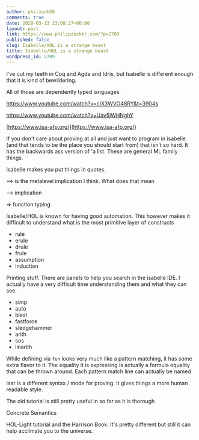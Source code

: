 ```yaml
---
author: philzook58
comments: true
date: 2020-03-13 23:08:27+00:00
layout: post
link: https://www.philipzucker.com/?p=2709
published: false
slug: Isabelle/HOL is a strange beast
title: Isabelle/HOL is a strange beast
wordpress_id: 2709
---
```





I've cut my teeth in Coq and Agda and Idris, but Isabelle is different enough that it is kind of bewildering. 







All of those are dependently typed languages.








https://www.youtube.com/watch?v=cIX3WVO48RY&t=3904s









https://www.youtube.com/watch?v=Uav5jWHNghY








[https://www.isa-afp.org/](https://www.isa-afp.org/)







If you don't care about proving at all and just want to program in isabelle (and that tends to be the place you should start from) that isn't so hard. It has the backwards ass version of 'a list. These are general ML family things. 







Isabelle makes you put things in quotes.







==> is the metalevel implication I think. What does that mean







--> implication







=> function typing







Isabelle/HOL is known for having good automation. This however makes it difficult to understand what is the most primitive layer of constructs







  * rule
  * erule
  * drule
  * frule
  * assumption
  * induction






Printing stuff. There are panels to help you search in the isabelle IDE. I actually have a very difficult time understanding them and what they can see.







  * simp
  * auto
  * blast
  * fastforce
  * sledgehammer
  * arith
  * sos
  * linarith






While defining via `fun` looks very much like a pattern matching, it has some extra flavor to it. The equality it is expressing is actually a formula equality that can be thrown around. Each pattern match line can actually be named







Isar is a different syntax / mode for proving. It gives things a more human readable style.







The old tutorial is still pretty useful in so far as it is thorough







Concrete Semantics







HOL-Light tutorial and the Harrison Book. It's pretty different but still it can help acclimate you to the universe.









